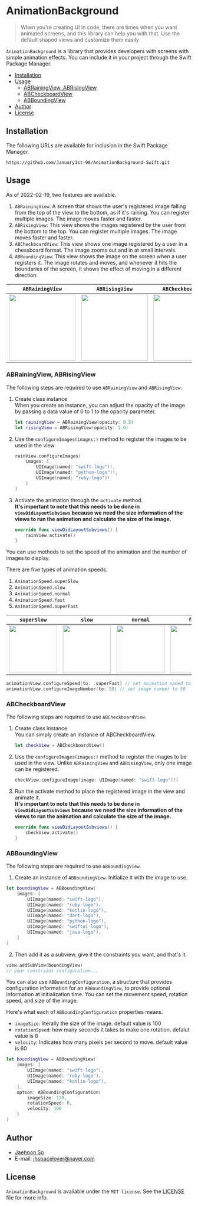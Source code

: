 # AnimationBackground

> When you're creating UI in code, there are times when you want animated screens, and this library can help you with that. Use the default shaped views and customize them easily

`AnimationBackground` is a library that provides developers with screens with simple animation effects. You can include it in your project through the Swift Package Manager. 

- [Installation](#installation)
- [Usage](#usage)
    - [ABRainingView, ABRisingView](#abrainingview-abrisingview)
    - [ABCheckboardView](#abcheckboardview)
    - [ABBoundingView](#abboundingview)
- [Author](#author)
- [License](#license)

## Installation
The following URLs are available for inclusion in the Swift Package Manager.
```
https://github.com/January1st-98/AnimationBackground-Swift.git
```

## Usage
As of 2022-02-19, two features are available.
1. `ABRainingView`: A screen that shows the user's registered image falling from the top of the view to the bottom, as if it's raining. You can register multiple images. The image moves faster and faster.
2. `ABRisingView`: This view shows the images registered by the user from the bottom to the top. You can register multiple images. The image moves faster and faster.
3. `ABCheckboardView`: This view shows one image registered by a user in a chessboard format. The image zooms out and in at small intervals.
4. `ABBoundingView`: This view shows the image on the screen when a user registers it. The image rotates and moves, and whenever it hits the boundaries of the screen, it shows the effect of moving in a different direction.

|**`ABRainingView`**|**`ABRisingView`**|**`ABCheckboardView`**|**`ABBoundingView`**|
|:-:|:-:|:-:|:-:|
|<img width="180" src="https://user-images.githubusercontent.com/76734067/219017953-0ac70ea0-5a0a-40b5-b841-b6d32dee2d0f.gif">|<img width="180" src="https://user-images.githubusercontent.com/76734067/219018256-ebea6126-68e9-4c6d-b9a9-9a02b3bec2fa.gif">|<img width="180" src="https://user-images.githubusercontent.com/76734067/219884466-b4154285-3820-4e2b-acae-1332d95034d9.gif">|<img width="180" src="https://user-images.githubusercontent.com/76734067/229090654-1ec62030-2dd5-4165-b50b-f039c8a94028.gif">|


### ABRainingView, ABRisingView
The following steps are required to use `ABRainingView` and `ABRisingView`.

1. Create class instance<br>
    When you create an instance, you can adjust the opacity of the image by passing a data value of 0 to 1 to the opacity parameter.<br>
    ```swift
    let rainingView = ABRainingView(opacity: 0.5)
    let risingView = ABRisingView(opacity: 1.0)
    ```
2. Use the `configureImages(images:)` method to register the images to be used in the view<br>
    ```swift
    rainView.configureImages(
        images: [
            UIImage(named: "swift-logo")!,
            UIImage(named: "python-logo")!,
            UIImage(named: "ruby-logo")!
        ]
    )
    ```
3. Activate the animation through the `activate` method.<br>
    **It's important to note that this needs to be done in `viewDidLayoutSubviews` because we need the size information of the views to run the animation and calculate the size of the image.**
    ```swift
    override func viewDidLayoutSubviews() {
        rainView.activate()
    }
    ```
    
You can use methods to set the speed of the animation and the number of images to display.

There are five types of animation speeds.
1. `AnimationSpeed.superSlow`
2. `AnimationSpeed.slow`
3. `AnimationSpeed.normal`
4. `AnimationSpeed.fast`
5. `AnimationSpeed.superFast`

|**`superSlow`**|**`slow`**|**`normal`**|**`fast`**|**`superFast`**|
|:-:|:-:|:-:|:-:|:-:|
|<img width="130" src="https://user-images.githubusercontent.com/76734067/225113866-6d3557f2-fcf6-4d60-a884-006f83cd9d29.gif">|<img width="130" src="https://user-images.githubusercontent.com/76734067/225113876-5d6ffe7e-766d-47a7-9760-76ce791a7c1e.gif">|<img width="130" src="https://user-images.githubusercontent.com/76734067/225113895-eed885af-fa92-4842-b084-5b2c4373dd93.gif">|<img width="130" src="https://user-images.githubusercontent.com/76734067/225113906-49aacfc6-88d5-4adc-824e-cab161466961.gif">|<img width="130" src="https://user-images.githubusercontent.com/76734067/225113912-2c021cb1-dc58-452a-b218-3eb9b2bdc8e2.gif">|

```swift
animationView.configureSpeed(to: .superFast) // set animation speed to 'superFast'
animationView.configureImageNumber(to: 50) // set image number to 50
```

### ABCheckboardView
The following steps are required to use `ABCheckboardView`.

1. Create class instance<br>
    You can simply create an instance of ABCheckboardView.
    ```swift
    let checkView = ABCheckboardView()
    ```
2. Use the `configureImages(images:)` method to register the images to be used in the view. Unlike `ABRainingView` and `ABRisingView`, only one image can be registered.<br>
    ```swift
    checkView.configureImage(image: UIImage(named: "swift-logo")!)
    ```
3. Run the activate method to place the registered image in the view and animate it.<br>
    **It's important to note that this needs to be done in `viewDidLayoutSubviews` because we need the size information of the views to run the animation and calculate the size of the image.**
    ```swift
    override func viewDidLayoutSubviews() {
        checkView.activate()
    }
    ```

### ABBoundingView
The following steps are required to use `ABBoundingView`.

1. Create an instance of `ABBoundingView`. Initialize it with the image to use.
```swift
let boundingView = ABBoundingView(
    images: [
        UIImage(named: "swift-logo"),
        UIImage(named: "ruby-logo"),
        UIImage(named: "kotlin-logo"),
        UIImage(named: "dart-logo"),
        UIImage(named: "python-logo"),
        UIImage(named: "swiftui-logo"),
        UIImage(named: "java-logo"),
    ]
)
```
2. Then add it as a subview, give it the constraints you want, and that's it.
```swift
view.addSubView(boundingView)
// your constraint configuration...
```

You can also use `ABBoundingConfiguration`, a structure that provides configuration information for an `ABBoundingView`, to provide optional information at initialization time. You can set the movement speed, rotation speed, and size of the image.

Here's what each of `ABBoundingConfiguration` properties means.
- `imageSize`: literally the size of the image. default value is 100
- `rotationSpeed`: how many seconds it takes to make one rotation. defalut value is 8
- `velocity`: Indicates how many pixels per second to move. default value is 60

```swift
let boundingView = ABBoundingView(
    images: [
        UIImage(named: "swift-logo"),
        UIImage(named: "ruby-logo"),
        UIImage(named: "kotlin-logo"),
    ],
    option: ABBoundingConfiguration(
        imageSize: 120,
        rotationSpeed: 6,
        velocity: 100
    )
)
```
    
## Author
- [Jaehoon So](https://github.com/January1st-98)
- E-mail: jhspacelover@naver.com

## License
`AnimationBackground` is available under the `MIT license`. See the [LICENSE](./LICENSE) file for more info.

